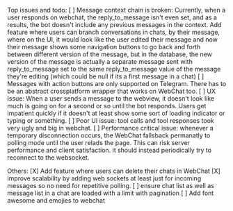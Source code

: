 Top issues and todo:
[ ] Message context chain is broken: Currently, when a user responds on webchat, the reply_to_message isn't even set, and as a results, the bot doesn't include any previous messages in the context. Add feature where users can branch conversations in chats, by their message, where on the UI, it would look like the user edited their message and now their message shows some navigation buttons to go back and forth between different version of the message, but in the database, the new version of the message is actually a separate message sent with reply_to_message set to the same reply_to_message value of the message they're editing (which could be null if its a first message in a chat)
[ ] Messages with action buttons are only supported on Telegram. There has to be an abstract crossplatform wrapper that works on WebChat too.
[ ] UX Issue: When a user sends a message to the webview, it doesn't look like much is going on for a second or so until the bot responds. Users get impatient quickly if it doesn't at least show some sort of loading indicator or typing or something.
[ ] Poor UI issue: tool calls and tool responses took very ugly and big in webchat.
[ ] Performance critical issue: whenever a temporary disconnection occurs, the WebChat fallsback permanatly to polling mode until the user relads the page. This can risk server performance and client satisfaction. it should instead periodically try to reconnect to the websocket. 

Others:
[X] Add feature where users can delete their chats in WebChat
[X] improve scalability by adding web sockets at least just for incoming messages so no need for repetitive polling.
[ ] ensure chat list as well as message list in a chat are loaded with a limit with pagination 
[ ] Add font awesome and emojies to webchat 